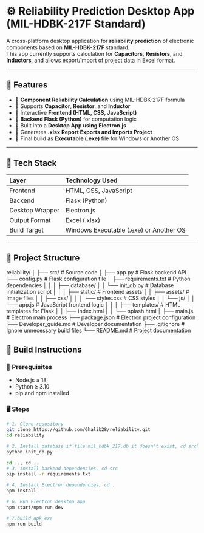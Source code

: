 # ⚙️ Reliability Prediction Desktop App (MIL-HDBK-217F Standard)

A cross-platform desktop application for **reliability prediction** of electronic components based on **MIL-HDBK-217F** standard.  
This app currently supports calculation for **Capacitors**, **Resistors**, and **Inductors**, and allows export/import of project data in Excel format.

---

## 🚀 Features

- 🔹 **Component Reliability Calculation** using MIL-HDBK-217F formula
- 🔹 Supports **Capacitor**, **Resistor**, and **Inductor**
- 🔹 Interactive **Frontend (HTML, CSS, JavaScript)**
- 🔹 **Backend Flask (Python)** for computation logic
- 🔹 Built into a **Desktop App using Electron.js**
- 🔹 Generates **.xlsx Report Exports and Imports Project**
- 🔹 Final build as **Executable (.exe)** file for Windows or Another OS

---

## 🧩 Tech Stack

| Layer | Technology Used |
|:------|:----------------|
| Frontend | HTML, CSS, JavaScript |
| Backend | Flask (Python) |
| Desktop Wrapper | Electron.js |
| Output Format | Excel (.xlsx) |
| Build Target | Windows Executable (.exe) or Another OS|

---

## 📂 Project Structure
reliability/
│
├── src/ # Source code
│ ├── app.py # Flask backend API
│ ├── config.py # Flask configuration file
│ ├── requirements.txt # Python dependencies
│ │
│ ├── database/
│ │ └── init_db.py # Database initialization script
│ │
│ ├── static/ # Frontend assets
│ │ ├── assets/ # Image files
│ │ ├── css/
│ │ │ └── styles.css # CSS styles
│ │ └── js/
│ │ └── app.js # JavaScript frontend logic
│ │
│ ├── templates/ # HTML templates for Flask
│ │ ├── index.html
│ │ └── splash.html
│
├── main.js # Electron main process
├── package.json # Electron project configuration
├── Developer_guide.md # Developer documentation
├── .gitignore # Ignore unnecessary build files
└── README.md # Project documentation

## 🧱 Build Instructions

### 🔧 Prerequisites
- Node.js ≥ 18
- Python ≥ 3.10
- pip and npm installed

### 🖥️ Steps

```bash
# 1. Clone repository
git clone https://github.com/Ghalib28/reliability.git
cd reliability

# 2. Install database if file mil_hdbk_217.db it doesn't exist, cd src\database 
python init_db.py

cd .., cd ..
# 3. Install backend dependencies, cd src 
pip install -r requirements.txt

# 4. Install Electron dependencies, cd..
npm install

# 6. Run Electron desktop app
npm start/npm run dev

# 7.build apk exe
npm run build
